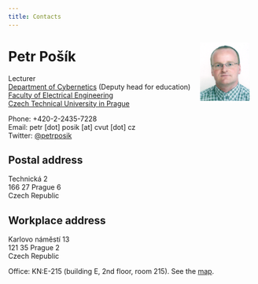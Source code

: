 ```yaml
---
title: Contacts
---
```


<img style="float: right; margin: 10pt;" src="/assets/Posik1.png" alt="Petr Pošík's photo" width="20%"/>

# Petr Pošík
Lecturer\
[Department of Cybernetics](https://cyber.felk.cvut.cz) (Deputy head for education)\
[Faculty of Electrical Engineering](https://www.fel.cvut.cz)\
[Czech Technical University in Prague](https://www.cvut.cz)

Phone: +420-2-2435-7228\
Email: petr [dot] posik [at] cvut [dot] cz\
Twitter: [@petrposik](https://twitter.com/petrposik)

## Postal address
Technická 2\
166 27 Prague 6\
Czech Republic

## Workplace address
Karlovo náměstí 13\
121 35 Prague 2\
Czech Republic

Office: KN:E-215 (building E, 2nd floor, room 215). See the [map](http://cyber.felk.cvut.cz/department/contacts/charles-square-campus/).
